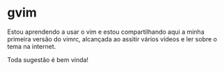 # gvim

Estou aprendendo a usar o vim e estou compartilhando aqui a minha primeira versão do vimrc, alcançada ao assitir vários vídeos
e ler sobre o tema na internet.

Toda sugestão é bem vinda!




